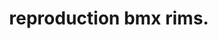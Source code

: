 ---
layout: screenplay_post
main: false
status: completed
category: projects
back: projects.html
title: reproduction bmx rims.
quote: Circa 1990.
---